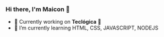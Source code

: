 ### Hi there, I'm Maicon 👋


- 🔭 Currently working on **Teclógica** 🚀
- 🌱 I’m currently learning HTML, CSS, JAVASCRIPT, NODEJS
